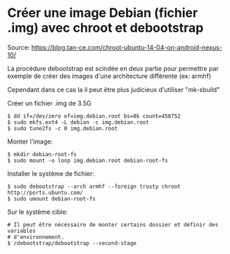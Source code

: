 # Créer une image Debian (fichier .img) avec chroot et debootstrap

Source: https://blog.tan-ce.com/chroot-ubuntu-14-04-on-android-nexus-10/

La procédure debootstrap est scindée en deux partie pour permettre par exemple
de créer des images d'une architecture différente (ex: armhf)

Cependant dans ce cas la il peut être plus judicieux d'utiliser "mk-sbuild"

Créer un fichier .img de 3.5G

	$ dd if=/dev/zero of=img.debian.root bs=8k count=458752
	$ sudo mkfs.ext4 -L debian -c img.debian.root
	$ sudo tune2fs -c 0 img.debian.root

Monter l'image:

	$ mkdir debian-root-fs
	$ sudo mount -o loop img.debian.root debian-root-fs

Installer le système de fichier:

	$ sudo debootstrap --arch armhf --foreign trusty chroot http://ports.ubuntu.com/
	$ sudo umount debian-root-fs

Sur le système cible:

	# Il peut être nécéssaire de monter certains dossier et définir des variables 
	# d'environnement.
	$ /debootstrap/debootstrap --second-stage


